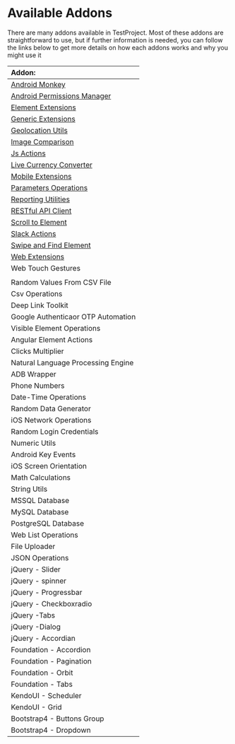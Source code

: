 # Available Addons

There are many addons available in TestProject. Most of these addons are straightforward to use, but if further information is needed, you can follow the links below to get more details on how each addons works and why you might use it

| Addon: |
| :--- |
| [Android Monkey](android-monkey-addon.md) |
| [Android Permissions Manager](android-permissions-manager-addon.md) |
| [Element Extensions](element-extensions-addon.md) |
| [Generic Extensions](generic-extensions-addon.md) |
| [Geolocation Utils](geolocation-utils-addon.md) |
| [Image Comparison](image-comparison-addon.md) |
| [Js Actions](js-actions-addon.md) |
| [Live Currency Converter](live-currency-converter-addon.md) |
| [Mobile Extensions](mobile-extensions-addon.md) |
| [Parameters Operations](parameters-operations-addon.md) |
| [Reporting Utilities](reporting-utilities-addon.md) |
| [RESTful API Client](restful-api-client-addon.md) |
| [Scroll to Element](scroll-to-element-addon.md) |
| [Slack Actions](slack-actions-addon.md) |
| [Swipe and Find Element](swipe-and-find-element-addon.md) |
| [Web Extensions](web-extensions-addon.md) |
| Web Touch Gestures |
|  |
| Random Values From CSV File |
| Csv Operations |
| Deep Link Toolkit |
| Google Authenticaor OTP Automation |
| Visible Element Operations |
| Angular Element Actions |
| Clicks Multiplier |
| Natural Language Processing Engine |
| ADB Wrapper |
| Phone Numbers |
| Date-Time Operations |
| Random Data Generator |
| iOS Network Operations |
| Random Login Credentials |
| Numeric Utils |
| Android Key Events |
| iOS Screen Orientation |
| Math Calculations |
| String Utils |
| MSSQL Database |
| MySQL Database |
| PostgreSQL Database |
| Web List Operations |
| File Uploader |
| JSON Operations |
| jQuery - Slider |
| jQuery - spinner |
| jQuery - Progressbar |
| jQuery - Checkboxradio |
| jQuery -Tabs |
| jQuery -Dialog |
| jQuery - Accordian |
| Foundation - Accordion |
| Foundation - Pagination |
| Foundation - Orbit |
| Foundation - Tabs |
| KendoUI - Scheduler |
| KendoUI - Grid |
| Bootstrap4 - Buttons Group |
| Bootstrap4 - Dropdown |

